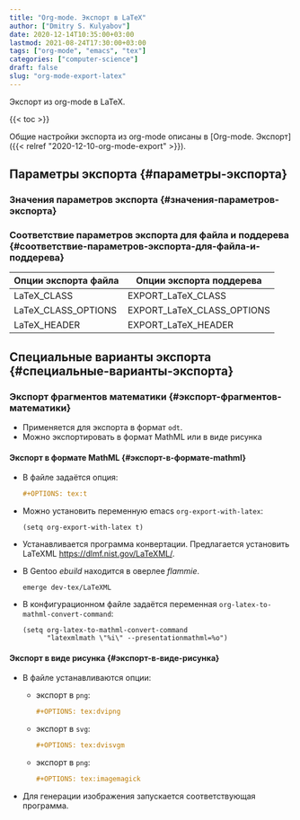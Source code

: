 ```yaml
---
title: "Org-mode. Экспорт в LaTeX"
author: ["Dmitry S. Kulyabov"]
date: 2020-12-14T10:35:00+03:00
lastmod: 2021-08-24T17:30:00+03:00
tags: ["org-mode", "emacs", "tex"]
categories: ["computer-science"]
draft: false
slug: "org-mode-export-latex"
---
```


Экспорт из org-mode в LaTeX.

<!--more-->

{{< toc >}}

Общие настройки экспорта из org-mode описаны в [Org-mode. Экспорт]({{< relref "2020-12-10-org-mode-export" >}}).


## Параметры экспорта {#параметры-экспорта}


### Значения параметров экспорта {#значения-параметров-экспорта}


### Соответствие параметров экспорта для файла и поддерева {#соответствие-параметров-экспорта-для-файла-и-поддерева}

<a id="table--Опции экспорта для файла и поддерева"></a>

| Опции экспорта файла  | Опции экспорта поддерева      |
|-----------------------|-------------------------------|
| LaTeX\_CLASS          | EXPORT\_LaTeX\_CLASS          |
| LaTeX\_CLASS\_OPTIONS | EXPORT\_LaTeX\_CLASS\_OPTIONS |
| LaTeX\_HEADER         | EXPORT\_LaTeX\_HEADER         |


## Специальные варианты экспорта {#специальные-варианты-экспорта}


### Экспорт фрагментов математики {#экспорт-фрагментов-математики}

-   Применяется для экспорта в формат `odt`.
-   Можно экспортировать в формат MathML или в виде рисунка


#### Экспорт в формате MathML {#экспорт-в-формате-mathml}

-   В файле задаётся опция:

    ```org
    #+OPTIONS: tex:t
    ```
-   Можно установить переменную emacs `org-export-with-latex`:

    ```elisp
    (setq org-export-with-latex t)
    ```
-   Устанавливается программа конвертации. Предлагается установить LaTeXML <https://dlmf.nist.gov/LaTeXML/>.
-   В Gentoo _ebuild_ находится в оверлее _flammie_.

    ```shell
    emerge dev-tex/LaTeXML
    ```
-   В конфигурационном файле задаётся переменная `org-latex-to-mathml-convert-command`:

    ```elisp
    (setq org-latex-to-mathml-convert-command
          "latexmlmath \"%i\" --presentationmathml=%o")
    ```


#### Экспорт в виде рисунка {#экспорт-в-виде-рисунка}

-   В файле устанавливаются опции:
    -   экспорт в `png`:

        ```org
        #+OPTIONS: tex:dvipng
        ```
    -   экспорт в `svg`:

        ```org
        #+OPTIONS: tex:dvisvgm
        ```
    -   экспорт в `png`:

        ```org
        #+OPTIONS: tex:imagemagick
        ```
-   Для генерации изображения запускается соответствующая программа.
